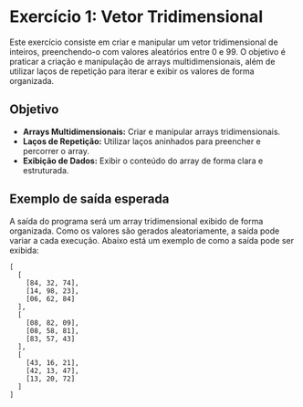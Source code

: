 # Exercício 1: Vetor Tridimensional

Este exercício consiste em criar e manipular um vetor tridimensional de inteiros, preenchendo-o com valores aleatórios entre 0 e 99. O objetivo é praticar a criação e manipulação de arrays multidimensionais, além de utilizar laços de repetição para iterar e exibir os valores de forma organizada.

## Objetivo

- **Arrays Multidimensionais:** Criar e manipular arrays tridimensionais.
- **Laços de Repetição:** Utilizar laços aninhados para preencher e percorrer o array.
- **Exibição de Dados:** Exibir o conteúdo do array de forma clara e estruturada.

## Exemplo de saída esperada

A saída do programa será um array tridimensional exibido de forma organizada. Como os valores são gerados aleatoriamente, a saída pode variar a cada execução. Abaixo está um exemplo de como a saída pode ser exibida:

```plaintext
[
  [
    [84, 32, 74],
    [14, 98, 23],
    [06, 62, 84]
  ],
  [
    [08, 82, 09],
    [08, 58, 81],
    [83, 57, 43]
  ],
  [
    [43, 16, 21],
    [42, 13, 47],
    [13, 20, 72]
  ]
]
```
